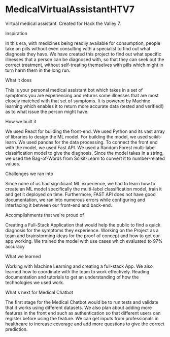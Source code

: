 # MedicalVirtualAssistantHTV7
Virtual medical assistant. Created for Hack the Valley 7.

Inspiration

In this era, with medicines being readily available for consumption, people take on pills without even consulting with a specialist to find out what diagnosis they have. We have created this project to find out what specific illnesses that a person can be diagnosed with, so that they can seek out the correct treatment, without self-treating themselves with pills which might in turn harm them in the long run.

What it does

This is your personal medical assistant bot which takes in a set of symptoms you are experiencing and returns some illnesses that are most closely matched with that set of symptoms. It is powered by Machine learning which enables it to return more accurate data (tested and verified!) as to what issue the person might have.

How we built it

We used React for building the front-end. We used Python and its vast array of libraries to design the ML model. For building the model, we used scikit-learn. We used pandas for the data processing. To connect the front end with the model, we used Fast API. We used a Random Forest multi-label classification model to give the diagnosis. Since the model takes in a string, we used the Bag-of-Words from Scikit-Learn to convert it to number-related values.

Challenges we ran into

Since none of us had significant ML experience, we had to learn how to create an ML model specifically the multi-label classification model, train it and get it deployed on time. Furthermore, FAST API does not have good documentation, we ran into numerous errors while configuring and interfacing it between our front-end and back-end.

Accomplishments that we're proud of

Creating a Full-Stack Application that would help the public to find a quick diagnosis for the symptoms they experience. Working on the Project as a team and brainstorming ideas for the proof of concept and how to get our app working. We trained the model with use cases which evaluated to 97% accuracy

What we learned

Working with Machine Learning and creating a full-stack App. We also learned how to coordinate with the team to work effectively. Reading documentation and tutorials to get an understanding of how the technologies we used work.

What's next for Medical Chatbot

The first stage for the Medical Chatbot would be to run tests and validate that it works using different datasets. We also plan about adding more features in the front end such as authentication so that different users can register before using the feature. We can get inputs from professionals in healthcare to increase coverage and add more questions to give the correct prediction.
